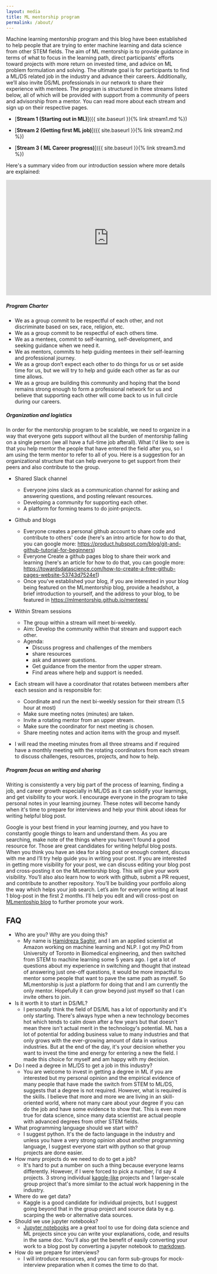 ```yaml
---
layout: media
title: ML mentorship program
permalink: /about/
---
```


Machine learning mentorship program and this blog have been established to help people that are trying to enter machine learning and data science from other STEM fields. The aim of ML mentorship is to provide guidance in terms of what to focus in the learning path, direct participants’ efforts toward projects with more return on invested time, and advice on ML problem formulation and solving. The ultimate goal is for participants to find a ML/DS related job in the industry and advance their careers. Additionally, we’ll also invite DS/ML professionals in our network to share their experience with mentees. The program is structured in three streams listed below, all of which will be provided with support from a community of peers and advisorship from a mentor. You can read more about each stream and sign up on their respective pages.

- [**Stream 1 (Starting out in ML)**]({{ site.baseurl }}{% link stream1.md %})

- [**Stream 2 (Getting first ML job)**]({{ site.baseurl }}{% link stream2.md %})

- [**Stream 3 ( ML Career progress)**]({{ site.baseurl }}{% link stream3.md %})

Here's a summary video from our introduction session where more details are explained:

<iframe width="560" height="315" src="https://www.youtube.com/embed/HsPRlgtLm58" frameborder="0" allow="accelerometer; autoplay; encrypted-media; gyroscope; picture-in-picture" allowfullscreen></iframe>

##### Program Charter

- We as a group commit to be respectful of each other, and not discriminate based on sex, race, religion, etc. 
- We as a group commit to be respectful of each others time. 
- We as a mentees, commit to self-learning, self-development, and seeking guidance when we need it.
- We as mentors, commits to help guiding mentees in their self-learning and professional journey.
- We as a group don’t expect each other to do things for us or set aside time for us, but we will try to help and guide each other as far as our time allows.
- We as a group are building this community and hoping that the bond remains strong enough to form a professional network for us and believe that supporting each other will come back to us in full circle during our careers.

##### Organization and logistics

In order for the mentorship program to be scalable, we need to organize in a way that everyone gets support without all the burden of mentorship falling on a single person (we all have a full-time job afterall). What I'd like to see is that you help mentor the people that have entered the field after you, so I am using the term mentor to refer to all of you. Here is a suggestion for an organizational structure that can help everyone to get support from their peers and also contribute to the group.

- Shared Slack channel
    - Everyone joins slack as a communication channel for asking and answering questions, and posting relevant resources.
    - Developing a community for supporting each other. 
    - A platform for forming teams to do joint-projects.

- Github and blogs
    - Everyone creates a personal github account to share code and contribute to others' code (here's an intro article for how to do that, you can google more: https://product.hubspot.com/blog/git-and-github-tutorial-for-beginners)
    - Everyone Create a github pages blog to share their work and learning (here's an article for how to do that, you can google more: https://towardsdatascience.com/how-to-create-a-free-github-pages-website-53743d7524e1)
    - Once you've established your blog, if you are interested in your blog being featured on the MLmentorship blog, provide a headshot, a brief introduction to yourself, and the address to your blog, to be featured in https://mlmentorship.github.io/mentees/

- Within Stream sessions
    - The group within a stream will meet bi-weekly.
    - Aim: Develop the community within that stream and support each other.
    - Agenda: 
        - Discuss progress and challenges of the members
        - share resources
        - ask and answer questions.
        - Get guidance from the mentor from the upper stream.
        - Find areas where help and support is needed.

- Each stream will have a coordinator that rotates between members after each session and is responsible for:
    - Coordinate and run the next bi-weekly session for their stream (1.5 hour at most)
    - Make sure meeting notes (minutes) are taken.
    - Invite a rotating mentor from an upper stream.
    - Make sure the coordinator for next meeting is chosen.
    - Share meeting notes and action items with the group and myself.

- I will read the meeting minutes from all three streams and if required have a monthly meeting with the rotating coordinators from each stream to discuss challenges, resources, projects, and how to help.

##### Program focus on writing and sharing

Writing is consistently a very big part of the process of learning, finding a job, and career growth especially in ML/DS as it can solidify your learnings, and get visibility to your work. I encourage everyone in the program to take personal notes in your learning journey. These notes will become handy when it's time to prepare for interviews and help your think about ideas for writing helpful blog post.

Google is your best friend in your learning journey, and you have to constantly google things to learn and understand them. As you are searching, make note of the things where you haven't found a good resource for. Those are great candidates for writing helpful blog posts. When you think you have an idea for a blog post or enough content, discuss with me and I’ll try help guide you in writing your post. If you are interested in getting more visibility for your post, we can discuss editing your blog post and cross-posting it on the MLmentorship blog. This will give your work visibility. You’ll also also learn how to work with github, submit a PR request, and contribute to another repository. You’ll be building your portfolio along the way which helps your job search. Let’s aim for everyone writing at least 1 blog-post in the first 2 months. I’ll help you edit and will cross-post on [MLmentoship blog](http://mlmentorship.github.io) to further promote your work.

## FAQ

- Who are you? Why are you doing this?
    - My name is [Hamidreza Saghir](https://twitter.com/HrSaghir), and I am an applied scientist at Amazon working on machine learning and NLP. I got my PhD from University of Toronto in Biomedical engineering, and then switched from STEM to machine learning some 5 years ago. I get a lot of questions about my experience in switching and thought that instead of answering just one-off questions, it would be more impactful to mentor some people that want to pave the same path as myself. So MLmentorship is just a platform for doing that and I am currently the only mentor. Hopefully it can grow beyond just myself so that I can invite others to join.
- Is it worth it to start in DS/ML?
    - I personally think the field of DS/ML has a lot of opportunity and it's only starting. There's always hype when a new technology becomes hot which tends to calm down after a few years but that doesn't mean there isn't actual merit in the technology's potential. ML has a lot of potential for adding business value to many industries and that only grows with the ever-growing amount of data in various industries. But at the end of the day, it's your decision whether you want to invest the time and energy for entering a new the field. I made this choice for myself and am happy with my decision. 
- Do I need a degree in ML/DS to get a job in this industry?
    - You are welcome to invest in getting a degree in ML if you are interested but my personal opinion and the empirical evidence of many people that have made the switch from STEM to ML/DS, suggests that a degree is not required. However, what is required is the skills. I believe that more and more we are living in an skill-oriented world, where not many care about your degree if you can do the job and have some evidence to show that. This is even more true for data science, since many data scientist are actual people with advanced degrees from other STEM fields. 
- What programming language should we start with?
    - I suggest python. It's the de facto language in the industry and unless you have a very strong opinion about another programming language, I suggest everyone start with python so that group projects are done easier. 
- How many projects do we need to do to get a job?
    - It's hard to put a number on such a thing because everyone learns differently. However, if I were forced to pick a number, I'd say 4 projects. 3 strong individual [kaggle-like](https://www.kaggle.com/) projects and 1 larger-scale group project that's more similar to the actual work happening in the industry. 
- Where do we get data?
    - Kaggle is a good candidate for individual projects, but I suggest going beyond that in the group project and source data by e.g. scarping the web or alternative data sources.
- Should we use jupyter notebooks?
    - [Jupyter notebooks](https://jupyter.org/) are a great tool to use for doing data science and ML projects since you can write your explanations, code, and results in the same doc. You'll also get the benefit of easily converting your work to a blog post by converting a jupyter notebook to [markdown](https://github.com/adam-p/markdown-here/wiki/Markdown-Cheatsheet).
- How do we prepare for interviews?
    - I will introduce resources, and you can form sub-groups for mock-interview preparation when it comes the time to do that.